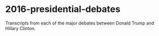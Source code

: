 # 2016-presidential-debates
Transcripts from each of the major debates between Donald Trump and Hillary Clinton.
